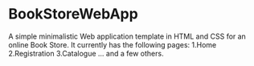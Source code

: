 # BookStoreWebApp
A simple minimalistic Web application template in HTML and CSS for an online Book Store. It currently has the following pages:
1.Home
2.Registration
3.Catalogue ... and a few others.
